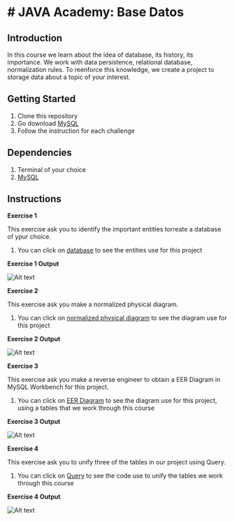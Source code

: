 # # JAVA Academy: Base Datos

## Introduction

In this course we learn about the idea of database, its history, its importance. We work with data persistence, relational database, normalization rules. To reenforce this knowledge, we create a project to storage data about a topic of your interest.

## Getting Started

1. Clone this repository
2. Go download [MySQL](https://dev.mysql.com/downloads/windows/installer/5.6.html)
3. Follow the instruction for each challenge

## Dependencies

1. Terminal of your choice
2. [MySQL](https://dev.mysql.com/downloads/windows/installer/5.6.html) 

## Instructions

**Exercise 1**

This exercise ask you to identify the important entities torreate a database of ypur choice.

1. You can click on [database](https://i.imgur.com/7nNk4PJ.png) to see the entities use for this project

**Exercise 1 Output**

![Alt text](http://i.imgur.com/7nNk4PJ.png?raw=true "1")

**Exercise 2**

This exercise ask you make a normalized physical diagram.

1. You can click on [normalized physical diagram](https://i.imgur.com/aBXxgFu.png) to see the diagram use for this project

**Exercise 2 Output**

![Alt text](http://i.imgur.com/aBXxgFu.png?raw=true "1")


**Exercise 3**

This exercise ask you make a reverse engineer to obtain a EER Diagram in MySQL Workbench for this project.

1. You can click on [EER Diagram](https://i.imgur.com/nM2inuP.png) to see the diagram use for this project, using a tables that we work through this course

**Exercise 3 Output**

![Alt text](http://i.imgur.com/nM2inuP.png?raw=true "1")

**Exercise 4**

This exercise ask you to unify three of the tables in our project using Query.

1. You can click on [Query](https://i.imgur.com/8bevgLT.png) to see the code use to unify the tables we work through this course

**Exercise 4 Output**

![Alt text](http://i.imgur.com/8bevgLT.png?raw=true "1")
